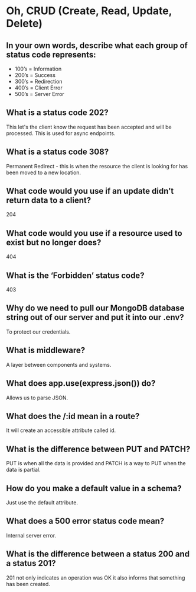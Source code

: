 # Oh, CRUD (Create, Read, Update, Delete)

## In your own words, describe what each group of status code represents:

* 100’s = Information
* 200’s = Success
* 300’s = Redirection
* 400’s = Client Error
* 500’s = Server Error

## What is a status code 202?

This let's the client know the request has been accepted and will be processed. This is used for async endpoints.

## What is a status code 308?

Permanent Redirect - this is when the resource the client is looking for has been moved to a new location.

## What code would you use if an update didn’t return data to a client?

204

## What code would you use if a resource used to exist but no longer does?

404

## What is the ‘Forbidden’ status code?

403

## Why do we need to pull our MongoDB database string out of our server and put it into our .env?

To protect our credentials.

## What is middleware?

A layer between components and systems.

## What does app.use(express.json()) do?

Allows us to parse JSON.

## What does the /:id mean in a route?

It will create an accessible attribute called id.

## What is the difference between PUT and PATCH?

PUT is when all the data is provided and PATCH is a way to PUT when the data is partial.

## How do you make a default value in a schema?

Just use the default attribute.

## What does a 500 error status code mean?

Internal server error.

## What is the difference between a status 200 and a status 201?

201 not only indicates an operation was OK it also informs that something has been created.
